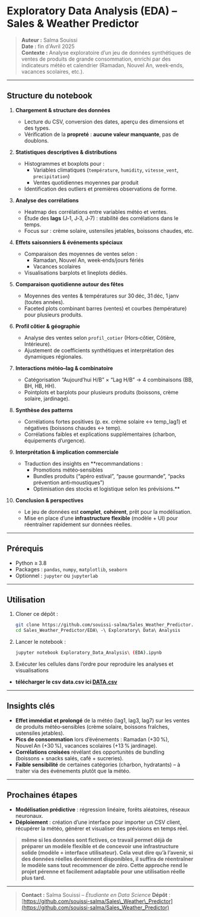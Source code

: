 
#  Exploratory Data Analysis (EDA) – Sales & Weather Predictor

> **Auteur :** Salma Souissi  
> **Date :** fin d'Avril 2025  
> **Contexte :** Analyse exploratoire d’un jeu de données synthétiques de ventes de produits de grande consommation, enrichi par des indicateurs météo et calendrier (Ramadan, Nouvel An, week‑ends, vacances scolaires, etc.).

---

##  Structure du notebook

1. **Chargement & structure des données**  
   - Lecture du CSV, conversion des dates, aperçu des dimensions et des types.  
   - Vérification de la **propreté** : **aucune valeur manquante**, pas de doublons.

2. **Statistiques descriptives & distributions**  
   - Histogrammes et boxplots pour :  
     - Variables climatiques (`température`, `humidity`, `vitesse_vent`, `precipitation`)  
     - Ventes quotidiennes moyennes par produit  
   - Identification des outliers et premières observations de forme.

3. **Analyse des corrélations**  
   - Heatmap des corrélations entre variables météo et ventes.  
   - Étude des **lags** (J‑1, J‑3, J‑7) : stabilité des corrélations dans le temps.  
   - Focus sur : crème solaire, ustensiles jetables, boissons chaudes, etc.

4. **Effets saisonniers & événements spéciaux**  
   - Comparaison des moyennes de ventes selon :  
     - Ramadan, Nouvel An, week‑ends/jours fériés  
     - Vacances scolaires  
   - Visualisations barplots et lineplots dédiés.

5. **Comparaison quotidienne autour des fêtes**  
   - Moyennes des ventes & températures sur 30 déc, 31 déc, 1 janv (toutes années).  
   - Faceted plots combinant barres (ventes) et courbes (température) pour plusieurs produits.

6. **Profil côtier & géographie**  
   - Analyse des ventes selon `profil_cotier` (Hors‑côtier, Côtière, Intérieure).  
   - Ajustement de coefficients synthétiques et interprétation des dynamiques régionales.

7. **Interactions météo–lag & combinatoire**  
   - Catégorisation “Aujourd’hui H/B” × “Lag H/B” → 4 combinaisons (BB, BH, HB, HH).  
   - Pointplots et barplots pour plusieurs produits (boissons, crème solaire, jardinage).

8. **Synthèse des patterns**  
   - Corrélations fortes positives (p. ex. crème solaire ↔ temp_lag1) et négatives (boissons chaudes ↔ temp).  
   - Corrélations faibles et explications supplémentaires (charbon, équipements d’urgence).

9. **Interprétation & implication commerciale**  
   - Traduction des insights en **recommandations :  
     - Promotions météo‑sensibles  
     - Bundles produits (“apéro estival”, “pause gourmande”, “packs prévention anti‑moustiques”)  
     - Optimisation des stocks et logistique selon les prévisions.**

10. **Conclusion & perspectives**  
    - Le jeu de données est **complet**, **cohérent**, prêt pour la modélisation.  
    - Mise en place d’une **infrastructure flexible** (modèle + UI) pour réentraîner rapidement sur données réelles.  

---

##  Prérequis

- Python ≥ 3.8  
- Packages : `pandas`, `numpy`, `matplotlib`, `seaborn`  
- Optionnel : `jupyter` ou `jupyterlab`

---

##  Utilisation

1. Cloner ce dépôt :  
   ```bash
   git clone https://github.com/souissi-salma/Sales_Weather_Predictor.git
   cd Sales_Weather_Predictor/EDA\ -\ Exploratory\ Data\ Analysis
   ```


2. Lancer le notebook :

   ```bash
   jupyter notebook Exploratory_Data_Analysis\ (EDA).ipynb
   ```
3. Exécuter les cellules dans l’ordre pour reproduire les analyses et visualisations
*  **télécharger le csv data.csv ici [DATA.csv](https://drive.google.com/drive/u/0/folders/1z5AtyTt7R6i-sNzT19i-5ZRhojKX4QfX)**

---

##  Insights clés

* **Effet immédiat et prolongé** de la météo (lag1, lag3, lag7) sur les ventes de produits météo‑sensibles (crème solaire, boissons fraîches, ustensiles jetables).
* **Pics de consommation** lors d’événements : Ramadan (+30 %), Nouvel An (+30 %), vacances scolaires (+13 % jardinage).
* **Corrélations croisées** révélant des opportunités de bundling (boissons + snacks salés, café + sucreries).
* **Faible sensibilité** de certaines catégories (charbon, hydratants) – à traiter via des événements plutôt que la météo.

---

##  Prochaines étapes

* **Modélisation prédictive** : régression linéaire, forêts aléatoires, réseaux neuronaux.
* **Déploiement** : création d’une interface  pour importer un CSV client, récupérer la météo, générer et visualiser des prévisions en temps réel.
> **même si les données sont fictives, ce travail permet déjà de préparer un modèle flexible et de concevoir une infrastructure solide (modèle + interface utilisateur). Cela veut dire qu’à l’avenir, si des données réelles deviennent disponibles, il suffira de réentraîner le modèle sans tout recommencer de zéro. Cette approche rend le projet pérenne et facilement adaptable pour une utilisation réelle plus tard.**

---

> **Contact :** Salma Souissi – *Étudiante en Data Science*
> **Dépôt** : [https://github.com/souissi-salma/Sales\_Weather\_Predictor](https://github.com/souissi-salma/Sales_Weather_Predictor)

```
```

